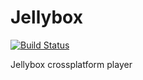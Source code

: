 # Jellybox

<a href="https://github.com/avdept/jplayer/actions"><img src="https://github.com/avdept/jplayer/workflows/jellybox/badge.svg" alt="Build Status"></a>

Jellybox crossplatform player
